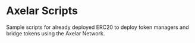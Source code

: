 # Axelar Scripts

Sample scripts for already deployed ERC20 to deploy token managers and bridge tokens using the Axelar Network.
